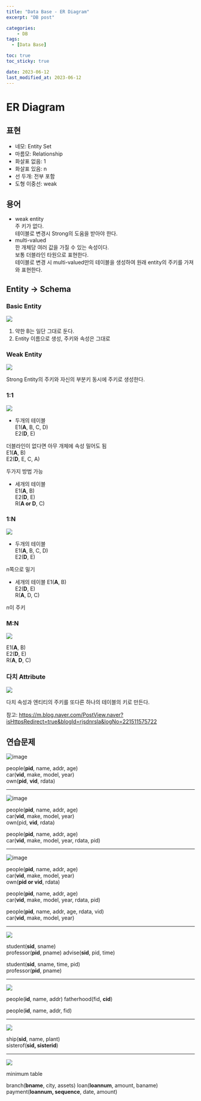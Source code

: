 ```yaml
---
title: "Data Base - ER Diagram"
excerpt: "DB post"

categories:
    - DB
tags:
  - [Data Base]

toc: true
toc_sticky: true

date: 2023-06-12
last_modified_at: 2023-06-12
---
```


# ER Diagram
## 표현
- 네모: Entity Set
- 마름모: Relationship
- 화살표 없음: 1
- 화살표 있음: n
- 선 두개: 전부 포함
- 도형 이중선: weak

## 용어 
- weak entity  
    주 키가 없다.  
    테이블로 변경시 Strong의 도움을 받아야 한다.  
- multi-valued  
    한 개체당 여러 값을 가질 수 있는 속성이다.  
    보통 더블라인 타원으로 표현한다.  
    테이블로 변경 시 multi-valued만의 테이블을 생성하여 원래 entity의 주키를 가져와 표현한다.

## Entity -> Schema
### Basic Entity

<img src="https://github.com/ssoxong/ssoxong.github.io/assets/112956015/b72c8d96-67cc-4afb-bb14-8df658643ba4" max-width="60%" max-height="70%">

1. 약한 B는 일단 그대로 둔다.
2. Entity 이름으로 생성, 주키와 속성은 그대로

### Weak Entity
<img src="https://github.com/ssoxong/ssoxong.github.io/assets/112956015/f95b166b-d8a0-4d3e-a7de-ccad77239dd9" max-width="60%" max-height="70%">

Strong Entity의 주키와 자신의 부분키 동시에 주키로 생성한다.

### 1:1
<img src="https://github.com/ssoxong/ssoxong.github.io/assets/112956015/c09003ff-f8a3-4ab5-8988-bf39ae198526" max-width="60%" max-height="70%">

- 두개의 테이블  
E1(**A**, B, C, D)  
E2(**D**, E)

더블라인이 없다면 아무 개체에 속성 밀어도 됨  
E1(**A**, B)  
E2(**D**, E, C, A)  

두가지 방법 가능

- 세개의 테이블  
E1(**A**, B)  
E2(**D**, E)   
R(**A or D**, C)

### 1:N 

<img src="https://github.com/ssoxong/ssoxong.github.io/assets/112956015/77e8a4c5-8c65-4d69-9bc6-b1662a056df7" max-width="60%" max-height="60%">

- 두개의 테이블  
E1(**A**, B, C, D)  
E2(**D**, E) 
 
n쪽으로 밀기

- 세개의 테이블
E1(**A**, B)  
E2(**D**, E)   
R(**A**, D, C)  

n이 주키

### M:N
<img src="https://github.com/ssoxong/ssoxong.github.io/assets/112956015/f1bdbe18-aa13-4737-96e4-e7996e715f41" max-width="60%" max-height="60%">

E1(**A**, B)  
E2(**D**, E)  
R(**A**, **D**, C)  

### 다치 Attribute
<img src="https://github.com/ssoxong/ssoxong.github.io/assets/112956015/761d6531-b60c-4df6-97c3-ab71e586cd74" max-width="60%" max-height="60%">

다치 속성과 엔티티의 주키를 또다른 하나의 테이블의 키로 만든다.  

참고: https://m.blog.naver.com/PostView.naver?isHttpsRedirect=true&blogId=rjsdnrsla&logNo=221511575722

## 연습문제  
![image](https://github.com/ssoxong/ssoxong.github.io/assets/112956015/b0af5c35-0a48-408b-95c4-c6b869fe1329)

people(**pid**, name, addr, age)  
car(**vid**, make, model, year)  
own(**pid**, **vid**, rdata)

---

![image](https://github.com/ssoxong/ssoxong.github.io/assets/112956015/b488052d-b6bf-4233-8a75-d3179e99dbf2)

people(**pid**, name, addr, age)  
car(**vid**, make, model, year)  
own(pid, **vid**, rdata)


people(**pid**, name, addr, age)  
car(**vid**, make, model, year, rdata, pid)

---

![image](https://github.com/ssoxong/ssoxong.github.io/assets/112956015/66a17755-5b39-41ed-b3b6-dfe2075478d8)

people(**pid**, name, addr, age)  
car(**vid**, make, model, year)  
own(**pid or vid**, rdata)

people(**pid**, name, addr, age)  
car(**vid**, make, model, year, rdata, pid)

people(**pid**, name, addr, age, rdata, vid)  
car(**vid**, make, model, year)

---

<img src="https://github.com/ssoxong/ssoxong.github.io/assets/112956015/83bad1f9-144d-44d6-bee2-339c295eb1bd" max-width="60%" max-height="60%">

student(**sid**, sname)  
professor(**pid**, pname)
advise(**sid**, pid, time)

student(**sid**, sname, time, pid)  
professor(**pid**, pname)

---

<img src="https://github.com/ssoxong/ssoxong.github.io/assets/112956015/bae1a1ec-dbef-4ffa-aa3c-a26d1f77f17b" max-width="60%" max-height="60%">

people(**id**, name, addr)
fatherhood(fid, **cid**)  

people(**id**, name, addr, fid)

---

<img src="https://github.com/ssoxong/ssoxong.github.io/assets/112956015/99bd34e6-e52f-4d19-bb44-abfc6c45c8b4" max-width="60%" max-height="60%">

ship(**sid**, name, plant)  
sisterof(**sid, sisterid**)

---

<img src="https://github.com/ssoxong/ssoxong.github.io/assets/112956015/5d8c2e74-ab20-4271-9255-5083747180b1" max-width="60%" max-height="60%">

minimum table

branch(**bname**, city, assets)
loan(**loannum**, amount, baname)  
payment(**loannum, sequence**, date, amount)
